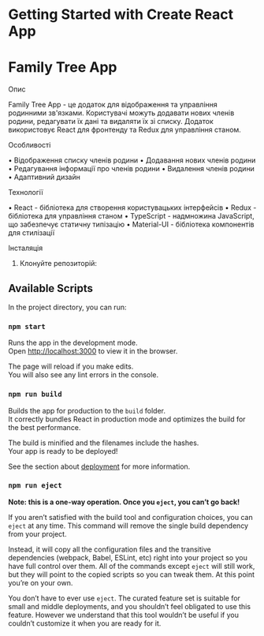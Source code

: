 # Getting Started with Create React App

# Family Tree App

 Опис

Family Tree App - це додаток для відображення та управління родинними зв'язками. Користувачі можуть додавати нових членів родини, редагувати їх дані та видаляти їх зі списку. Додаток використовує React для фронтенду та Redux для управління станом.

 Особливості

• Відображення списку членів родини
• Додавання нових членів родини
• Редагування інформації про членів родини
• Видалення членів родини
• Адаптивний дизайн

 Технології

• React - бібліотека для створення користувацьких інтерфейсів
• Redux - бібліотека для управління станом
• TypeScript - надмножина JavaScript, що забезпечує статичну типізацію
• Material-UI - бібліотека компонентів для стилізації

 Інсталяція

1. Клонуйте репозиторій:
   

## Available Scripts

In the project directory, you can run:

### `npm start`

Runs the app in the development mode.\
Open [http://localhost:3000](http://localhost:3000) to view it in the browser.

The page will reload if you make edits.\
You will also see any lint errors in the console.


### `npm run build`

Builds the app for production to the `build` folder.\
It correctly bundles React in production mode and optimizes the build for the best performance.

The build is minified and the filenames include the hashes.\
Your app is ready to be deployed!

See the section about [deployment](https://facebook.github.io/create-react-app/docs/deployment) for more information.

### `npm run eject`

**Note: this is a one-way operation. Once you `eject`, you can’t go back!**

If you aren’t satisfied with the build tool and configuration choices, you can `eject` at any time. This command will remove the single build dependency from your project.

Instead, it will copy all the configuration files and the transitive dependencies (webpack, Babel, ESLint, etc) right into your project so you have full control over them. All of the commands except `eject` will still work, but they will point to the copied scripts so you can tweak them. At this point you’re on your own.

You don’t have to ever use `eject`. The curated feature set is suitable for small and middle deployments, and you shouldn’t feel obligated to use this feature. However we understand that this tool wouldn’t be useful if you couldn’t customize it when you are ready for it.
